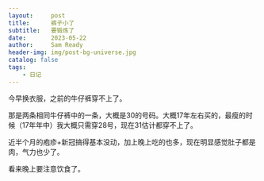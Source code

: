 ```yaml
---
layout:     post
title:      裤子小了
subtitle:   要锻炼了
date:       2023-05-22
author:     Sam Ready
header-img: img/post-bg-universe.jpg
catalog: false
tags:
    - 日记
---
```


今早换衣服，之前的牛仔裤穿不上了。

那是两条相同牛仔裤中的一条，大概是30的号码。大概17年左右买的，最瘦的时候（17年年中）我大概只需穿28号，现在31估计都穿不上了。

近半个月的疱疹+新冠搞得基本没动，加上晚上吃的也多，现在明显感觉肚子都是肉，气力也少了。

看来晚上要注意饮食了。
